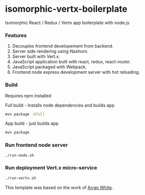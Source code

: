 # isomorphic-vertx-boilerplate

Isomorphic React / Redux / Vertx app boilerplate with node.js

### Features

1. Decouples frontend developement from backend. 
1. Server side rendering using Nashorn.
1. Server built with Vert.x.
1. JavaScript application built with react, redux, react-router.
1. JavaScript packaged with Webpack.
1. Frontend node express development server with hot reloading.

### Build

Requires npm installed

Full build - Installs node dependencies and builds app 

```bash
mvn package -Dfull
```

App build - just builds app 

```bash
mvn package
```

### Run frontend node server

```bash
./run-node.sh
```

### Run deployment Vert.x micro-service

```bash
./run-vertx.sh
```

This template was based on the work of [Arran White](https://github.com/arrwhidev/nashorn-webpack-react-redux-boilerplate). 
